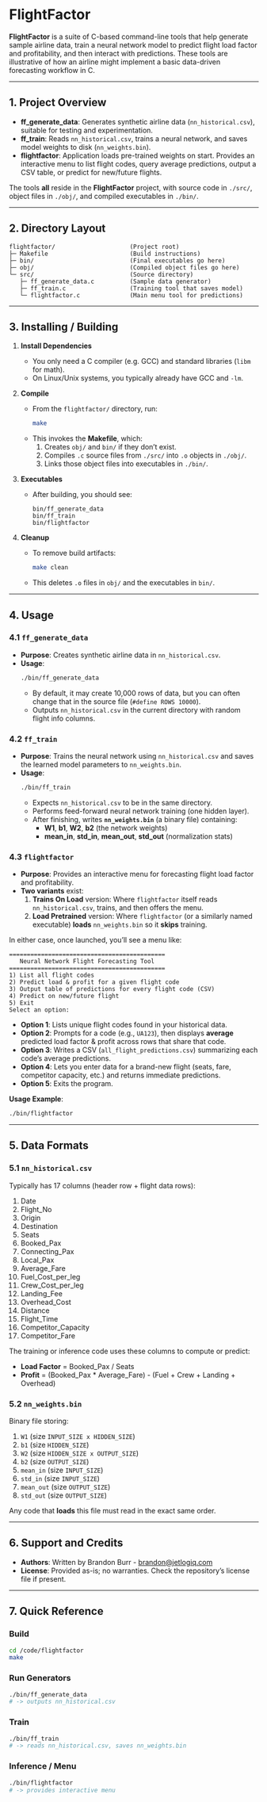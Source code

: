 # **FlightFactor**

**FlightFactor** is a suite of C-based command-line tools that help generate sample airline data, train a neural network model to predict flight load factor and profitability, and then interact with predictions. These tools are illustrative of how an airline might implement a basic data-driven forecasting workflow in C.

---

## **1. Project Overview**

- **ff_generate_data**: Generates synthetic airline data (`nn_historical.csv`), suitable for testing and experimentation.  
- **ff_train**: Reads `nn_historical.csv`, trains a neural network, and saves model weights to disk (`nn_weights.bin`).  
- **flightfactor**: Application loads pre-trained weights on start. Provides an interactive menu to list flight codes, query average predictions, output a CSV table, or predict for new/future flights.

The tools **all** reside in the **FlightFactor** project, with source code in `./src/`, object files in `./obj/`, and compiled executables in `./bin/`.

---

## **2. Directory Layout**

```
flightfactor/                     (Project root)
├─ Makefile                       (Build instructions)
├─ bin/                           (Final executables go here)
├─ obj/                           (Compiled object files go here)
└─ src/                           (Source directory)
   ├─ ff_generate_data.c          (Sample data generator)
   ├─ ff_train.c                  (Training tool that saves model)
   └─ flightfactor.c              (Main menu tool for predictions)
```

---

## **3. Installing / Building**

1. **Install Dependencies**  
   - You only need a C compiler (e.g. GCC) and standard libraries (`libm` for math).  
   - On Linux/Unix systems, you typically already have GCC and `-lm`.

2. **Compile**  
   - From the `flightfactor/` directory, run:
     ```bash
     make
     ```
   - This invokes the **Makefile**, which:
     1. Creates `obj/` and `bin/` if they don’t exist.  
     2. Compiles `.c` source files from `./src/` into `.o` objects in `./obj/`.  
     3. Links those object files into executables in `./bin/`.

3. **Executables**  
   - After building, you should see:
     ```
     bin/ff_generate_data
     bin/ff_train
     bin/flightfactor
     ```

4. **Cleanup**  
   - To remove build artifacts:
     ```bash
     make clean
     ```
   - This deletes `.o` files in `obj/` and the executables in `bin/`.

---

## **4. Usage**

### **4.1 `ff_generate_data`**

- **Purpose**: Creates synthetic airline data in `nn_historical.csv`.  
- **Usage**:
  ```bash
  ./bin/ff_generate_data
  ```
  - By default, it may create 10,000 rows of data, but you can often change that in the source file (`#define ROWS 10000`).  
  - Outputs `nn_historical.csv` in the current directory with random flight info columns.

### **4.2 `ff_train`**

- **Purpose**: Trains the neural network using `nn_historical.csv` and saves the learned model parameters to `nn_weights.bin`.  
- **Usage**:
  ```bash
  ./bin/ff_train
  ```
  - Expects `nn_historical.csv` to be in the same directory.  
  - Performs feed-forward neural network training (one hidden layer).  
  - After finishing, writes **`nn_weights.bin`** (a binary file) containing:
    - **W1**, **b1**, **W2**, **b2** (the network weights)  
    - **mean_in**, **std_in**, **mean_out**, **std_out** (normalization stats)

### **4.3 `flightfactor`**

- **Purpose**: Provides an interactive menu for forecasting flight load factor and profitability.  
- **Two variants** exist:
  1. **Trains On Load** version: Where `flightfactor` itself reads `nn_historical.csv`, trains, and then offers the menu.  
  2. **Load Pretrained** version: Where `flightfactor` (or a similarly named executable) **loads** `nn_weights.bin` so it **skips** training.  

In either case, once launched, you’ll see a menu like:

```
============================================
   Neural Network Flight Forecasting Tool
============================================
1) List all flight codes
2) Predict load & profit for a given flight code
3) Output table of predictions for every flight code (CSV)
4) Predict on new/future flight
5) Exit
Select an option:
```

- **Option 1**: Lists unique flight codes found in your historical data.  
- **Option 2**: Prompts for a code (e.g., `UA123`), then displays **average** predicted load factor & profit across rows that share that code.  
- **Option 3**: Writes a CSV (`all_flight_predictions.csv`) summarizing each code’s average predictions.  
- **Option 4**: Lets you enter data for a brand-new flight (seats, fare, competitor capacity, etc.) and returns immediate predictions.  
- **Option 5**: Exits the program.

**Usage Example**:
```bash
./bin/flightfactor
```

---

## **5. Data Formats**

### **5.1 `nn_historical.csv`**  
Typically has 17 columns (header row + flight data rows):

1. Date  
2. Flight_No  
3. Origin  
4. Destination  
5. Seats  
6. Booked_Pax  
7. Connecting_Pax  
8. Local_Pax  
9. Average_Fare  
10. Fuel_Cost_per_leg  
11. Crew_Cost_per_leg  
12. Landing_Fee  
13. Overhead_Cost  
14. Distance  
15. Flight_Time  
16. Competitor_Capacity  
17. Competitor_Fare  

The training or inference code uses these columns to compute or predict:

- **Load Factor** = Booked_Pax / Seats  
- **Profit** = (Booked_Pax * Average_Fare) - (Fuel + Crew + Landing + Overhead)

### **5.2 `nn_weights.bin`**  
Binary file storing:

1. `W1` (size `INPUT_SIZE x HIDDEN_SIZE`)  
2. `b1` (size `HIDDEN_SIZE`)  
3. `W2` (size `HIDDEN_SIZE x OUTPUT_SIZE`)  
4. `b2` (size `OUTPUT_SIZE`)  
5. `mean_in` (size `INPUT_SIZE`)  
6. `std_in` (size `INPUT_SIZE`)  
7. `mean_out` (size `OUTPUT_SIZE`)  
8. `std_out` (size `OUTPUT_SIZE`)

Any code that **loads** this file must read in the exact same order.


---

## **6. Support and Credits**

- **Authors**: Written by Brandon Burr - brandon@jetlogiq.com
- **License**: Provided as-is; no warranties. Check the repository’s license file if present.

---

## **7. Quick Reference**

### **Build**

```bash
cd /code/flightfactor
make
```

### **Run Generators**

```bash
./bin/ff_generate_data
# -> outputs nn_historical.csv
```

### **Train**

```bash
./bin/ff_train
# -> reads nn_historical.csv, saves nn_weights.bin
```

### **Inference / Menu**

```bash
./bin/flightfactor
# -> provides interactive menu
```
